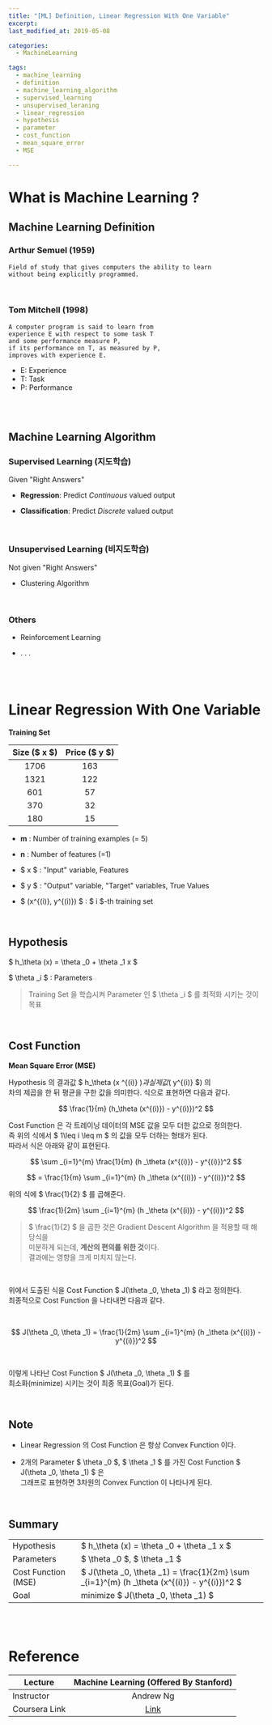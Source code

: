 ```yaml
---
title: "[ML] Definition, Linear Regression With One Variable"
excerpt: 
last_modified_at: 2019-05-08

categories:
  - MachineLearning

tags:
  - machine_learning
  - definition
  - machine_learning_algorithm
  - supervised_learning
  - unsupervised_leraning
  - linear_regression
  - hypothesis
  - parameter
  - cost_function
  - mean_square_error
  - MSE

---
```


<script type="text/x-mathjax-config">
	MathJax.Hub.Config({
	  tex2jax: {
	    inlineMath: [ ['$','$'], ['\\(','\\)'] ]
	  }
	});
</script>

<script src='https://cdnjs.cloudflare.com/ajax/libs/mathjax/2.7.5/MathJax.js?config=TeX-MML-AM_CHTML' async></script>

# What is Machine Learning ?

## Machine Learning Definition

### Arthur Semuel (1959)

```
Field of study that gives computers the ability to learn  
without being explicitly programmed.  
```

<br>

### Tom Mitchell (1998)

```
A computer program is said to learn from  
experience E with respect to some task T  
and some performance measure P,  
if its performance on T, as measured by P,  
improves with experience E.
```

- E: Experience
- T: Task
- P: Performance

<br><br>

## Machine Learning Algorithm

### Supervised Learning (지도학습)

Given "Right Answers"

- **Regression**: Predict *Continuous* valued output

- **Classification**: Predict *Discrete* valued output

<br>

### Unsupervised Learning (비지도학습)

Not given "Right Answers"

- Clustering Algorithm

<br>

### Others

- Reinforcement Learning

- . . .

<br><br>

# Linear Regression With One Variable

**Training Set**  

| Size ($ x $) | Price ($ y $) |
|:--------:|:---------:|
|   1706   |    163    |
|   1321   |    122    |
|    601   |     57    |
|    370   |     32    |
|    180   |     15    |

- **m** : Number of training examples (\= 5)

- **n** : Number of features (\=1)

- $ x $ : "Input" variable, Features

- $ y $ : "Output" variable, "Target" variables, True Values 

- $ (x^{(i)}, y^{(i)}) $ : $ i $-th training set

<br>

## Hypothesis

$ h_\theta (x) = \theta _0 + \theta _1 x $  

$ \theta _i $ : Parameters

> Training Set 을 학습시켜 Parameter 인 $ \theta _i $ 를 최적화 시키는 것이 목표

<br>

## Cost Function

**Mean Square Error (MSE)**  

Hypothesis 의 결과값 $ h_\theta (x ^{(i)} $) 과 실제값 ($ y^{(i)} $) 의  
차의 제곱을 한 뒤 평균을 구한 값을 의미한다. 식으로 표현하면 다음과 같다.  

$$ \frac{1}{m} (h_\theta (x^{(i)}) - y^{(i)})^2 $$

Cost Function 은 각 트레이닝 데이터의 MSE 값을 모두 더한 값으로 정의한다.  
즉 위의 식에서 $ 1\leq i \leq m $ 의 값을 모두 더하는 형태가 된다.  
따라서 식은 아래와 같이 표현된다.  

$$ \sum _{i=1}^{m} \frac{1}{m} (h _\theta (x^{(i)}) - y^{(i)})^2 $$

$$ = \frac{1}{m} \sum _{i=1}^{m} (h _\theta (x^{(i)}) - y^{(i)})^2 $$

위의 식에 $ \frac{1}{2} $ 를 곱해준다.  

$$ \frac{1}{2m} \sum _{i=1}^{m} (h _\theta (x^{(i)}) - y^{(i)})^2 $$

> $ \frac{1}{2} $ 을 곱한 것은 Gradient Descent Algorithm 을 적용할 때 해당식을  
> 미분하게 되는데, **계산의 편의를 위한 것**이다.  
> 결과에는 영향을 크게 미치지 않는다.

<br>

위에서 도출된 식을 Cost Function $ J(\theta _0, \theta _1) $ 라고 정의한다.  
최종적으로 Cost Function 을 나타내면 다음과 같다.

<br>

$$ J(\theta _0, \theta _1) = \frac{1}{2m} \sum _{i=1}^{m} (h _\theta (x^{(i)}) - y^{(i)})^2 $$

<br>

이렇게 나타난 Cost Function $ J(\theta _0, \theta _1) $ 를  
최소화(minimize) 시키는 것이 최종 목표(Goal)가 된다.  

<br>

## Note

- Linear Regression 의 Cost Function 은 항상 Convex Function 이다.

- 2개의 Parameter $ \theta _0 $, $ \theta _1 $ 를 가진 Cost Function $ J(\theta _0, \theta _1) $ 은  
그래프로 표현하면 3차원의 Convex Function 이 나타나게 된다.

<br>

## Summary

<table>
    <tr>
        <td>Hypothesis</td>
        <td>$ h_\theta (x) = \theta _0 + \theta _1 x $</td>
    </tr>
    <tr>
        <td>Parameters</td>
        <td>$ \theta _0 $, $ \theta _1 $</td>
    </tr>
    <tr>
        <td>Cost Function (MSE)</td>
        <td>$ J(\theta _0, \theta _1) = \frac{1}{2m} \sum _{i=1}^{m} (h _\theta (x^{(i)}) - y^{(i)})^2 $</td>
    </tr>
    <tr>
        <td>Goal</td>
        <td>minimize $ J(\theta _0, \theta _1) $</td>
    </tr>
</table>

<br><br>

# Reference

| Lecture       |          Machine Learning (Offered By Stanford)          |
|---------------|:--------------------------------------------------------:|
| Instructor    |                         Andrew Ng                        |
| Coursera Link | [Link](https://www.coursera.org/learn/machine-learning?) |
